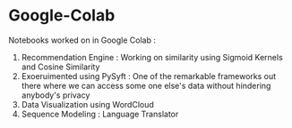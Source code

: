 # Google-Colab
Notebooks worked on in Google Colab :

1. Recommendation Engine : Working on similarity using Sigmoid Kernels and Cosine Similarity
2. Exoeruimented using PySyft : One of the remarkable frameworks out there where we can access some one else's data without       hindering anybody's privacy
3. Data Visualization using WordCloud
4. Sequence Modeling : Language Translator

